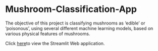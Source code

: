 # Mushroom-Classification-App
The objective of this project is classifying mushrooms as ‘edible’ or ‘poisonous’, using several different machine learning models, based on various physical features of mushrooms.

Click [here](https://classify-mushrooms.streamlit.app/)to view the Streamlit Web application.

